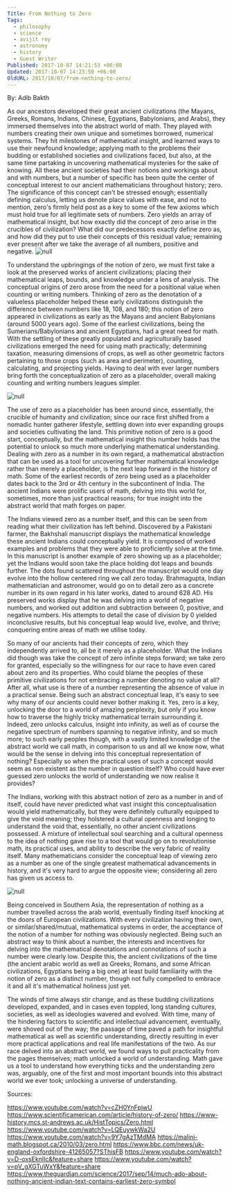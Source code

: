 ```yaml
---
Title: From Nothing to Zero
Tags:
  - philosophy
  - science
  - avijit roy
  - astronomy
  - history
  - Guest Writer
Published: 2017-10-07 14:21:53 +06:00
Updated: 2017-10-07 14:23:50 +06:00
OldURL: 2017/10/07/from-nothing-to-zero/
---
```


 By: Adib Bakth

As our ancestors developed their great ancient civilizations (the Mayans, Greeks, Romans, Indians, Chinese, Egyptians, Babylonians, and Arabs), they immersed themselves into the abstract world of math. They played with numbers creating their own unique and sometimes borrowed, numerical systems. They hit milestones of mathematical insight, and learned ways to use their newfound knowledge; applying math to the problems their budding or established societies and civilizations faced, but also, at the same time partaking in uncovering mathematical mysteries for the sake of knowing. All these ancient societies had their notions and workings about and with numbers, but a number of specific has been quite the center of conceptual interest to our ancient mathematicians throughout history; zero. The significance of this concept can't be stressed enough; essentially defining calculus, letting us denote place values with ease, and not to mention, zero's firmly held post as a key to some of the few axioms which must hold true for all legitimate sets of numbers. Zero yields an array of mathematical insight, but how exactly did the concept of zero arise in the crucibles of civilization? What did our predecessors exactly define zero as, and how did they put to use their concepts of this residual value; remaining ever present after we take the average of all numbers, positive and negative.
<img src="https://cdn.psychologytoday.com/sites/default/files/blogs/94717/2013/11/138547-138842.jpg" alt="null" />

To understand the upbringings of the notion of zero, we must first take a look at the preserved works of ancient civilizations; placing their mathematical leaps, bounds, and knowledge under a lens of analysis. The conceptual origins of zero arose from the need for a positional value when counting or writing numbers. Thinking of zero as the denotation of a valueless placeholder helped these early civilizations distinguish the difference between numbers like 18, 108, and 180; this notion of zero appeared in civilizations as early as the Mayans and ancient Babylonians (around 5000 years ago). Some of the earliest civilizations, being the Sumerians/Babylonians and ancient Egyptians, had a great need for math. With the settling of these greatly populated and agriculturally based civilizations emerged the need for using math practically; determining taxation, measuring dimensions of crops, as well as other geometric factors pertaining to those crops (such as area and perimeter), counting, calculating, and projecting yields. Having to deal with ever larger numbers bring forth the conceptualization of zero as a placeholder, overall making counting and writing numbers leagues simpler. 

<img src="https://www.booksfact.com/images/2016/01/Bakhshali-Manuscript.jpg" alt="null" />

The use of zero as a placeholder has been around since, essentially, the crucible of humanity and civilization; since our race first shifted from a nomadic hunter gatherer lifestyle, settling down into ever expanding groups and societies cultivating the land. This primitive notion of zero is a good start, conceptually, but the mathematical insight this number holds has the potential to unlock so much more underlying mathematical understanding. Dealing with zero as a number in its own regard, a mathematical abstraction that can be used as a tool for uncovering further mathematical knowledge rather than merely a placeholder, is the next leap forward in the history of math. Some of the earliest records of zero being used as a placeholder dates back to the 3rd or 4th century in the subcontinent of India. The ancient Indians were prolific users of math, delving into this world for, sometimes, more than just practical reasons; for true insight into the abstract world that  math forges on paper.

The Indians viewed zero as a number itself, and this can be seen from reading what their civilization has left behind. Discovered by a Pakistani farmer, the Bakhshali manuscript displays the mathematical knowledge these ancient Indians could conceptually yield. It is composed of worked examples and problems that they were able to proficiently solve at the time. In this manuscript is another example of zero showing up as a placeholder; yet the Indians would soon take the place holding dot leaps and bounds further. The dots found scattered throughout the manuscript would one day evolve into the hollow centered ring we call zero today. Brahmagupta, Indian mathematician and astronomer, would go on to detail zero as a concrete number in its own regard in his later works, dated to around 628 AD. His preserved works display that he was delving into a world of negative numbers, and worked out addition and subtraction between 0, positive, and negative numbers. His attempts to detail the case of division by 0 yielded inconclusive results, but his conceptual leap would live, evolve, and thrive; conquering entire areas of math we utilise today. 


So many of our ancients had their concepts of zero, which they independently arrived to, all be it merely as a placeholder. What the Indians did though was take the concept of zero infinite steps forward; we take zero for granted, especially so the willingness for our race to have even cared about zero and its properties. Who could blame the peoples of these primitive civilizations for not embracing a number denoting no value at all? After all, what use is there of a number representing the absence of value in a practical sense. Being such an abstract conceptual leap, it's easy to see why many of our ancients could never bother making it. Yes, zero is a key, unlocking the door to a world of amazing perplexity, but only if you know how to traverse the highly tricky mathematical terrain surrounding it. Indeed, zero unlocks calculus, insight into infinity, as well as of course the negative spectrum of numbers spanning to negative infinity, and so much more; to such early peoples though, with a vastly limited knowledge of the abstract world we call math, in comparison to us and all we know now, what would be the sense in delving into this conceptual representation of nothing? Especially so when the practical uses of such a concept would seem as non existent as the number in question itself? Who could have ever guessed zero unlocks the world of understanding we now realise it provides? 

The Indians, working with this abstract notion of zero as a number in and of itself, could have never predicted what vast insight this conceptualisation would yield mathematically, but they were definitely culturally equipped to give the void meaning; they holstered a cultural openness and longing to understand the void that, essentially, no other ancient civilizations possessed. A mixture of intellectual soul searching and a cultural openness to the idea of nothing gave rise to a tool that would go on to revolutionise math, its practical uses, and ability to describe the very fabric of reality itself. Many mathematicians consider the conceptual leap of viewing zero as a number as one of the single greatest mathematical advancements in history, and it's very hard to argue the opposite view; considering all zero has given us access to. 

<img src="https://www.google.ca/imgres?imgurl=https%3A%2F%2Fcdn.psychologytoday.com%2Fsites%2Fdefault%2Ffiles%2Fblogs%2F94717%2F2013%2F11%2F138547-138842.jpg&imgrefurl=https%3A%2F%2Fwww.psychologytoday.com%2Fblog%2Fbreaking-barriers%2F201311%2Fmaking-room-nothing&docid=7bUR6DCB5hsrxM&tbnid=2bUWVwLgbqqiqM%3A&vet=10ahUKEwiRwr_C3NrWAhXqy4MKHda6BzsQMwi9ASgTMBM..i&w=960&h=960&bih=974&biw=1920&q=nothing&ved=0ahUKEwiRwr_C3NrWAhXqy4MKHda6BzsQMwi9ASgTMBM&iact=mrc&uact=8" alt="null" />

Being conceived in Southern Asia, the representation of nothing as a number travelled across the arab world, eventually finding itself knocking at the doors of European civilizations. With every civilization having their own, or similar/shared/mutual, mathematical systems in order, the acceptance of the notion of a number for nothing was obviously neglected. Being such an abstract way to think about a number, the interests and incentives for delving into the mathematical denotations and connotations of such a number were clearly low. Despite this, the ancient civilizations of the time (the ancient arabic world as well as Greeks, Romans, and some African civilizations, Egyptians being a big one) at least build familiarity with the notion of zero as a distinct number, though not fully compelled to embrace it and all it's mathematical holiness just yet.

The winds of time always stir change, and as these budding civilizations developed, expanded, and in cases even toppled, long standing cultures, societies, as well as ideologies wavered and evolved. With time, many of the hindering factors to scientific and intellectual advancement, eventually, were shoved out of the way; the passage of time paved a path for insightful mathematical as well as scientific understanding, directly resulting in ever more practical applications and real life manifestations of the two. As our race delved into an abstract world, we found ways to pull practicality from the pages themselves; math unlocked a world of understanding. Math gave us a tool to understand how everything ticks and the understanding zero was, arguably, one of the first and most important bounds into this abstract world we ever took; unlocking a universe of understanding.  


Sources:

 https://www.youtube.com/watch?v=cZH0YnFpjwU
https://www.scientificamerican.com/article/history-of-zero/
https://www-history.mcs.st-andrews.ac.uk/HistTopics/Zero.html
https://www.youtube.com/watch?v=LQEuywkWa2U
https://www.youtube.com/watch?v=9Y7gAzTMdMA
https://malini-math.blogspot.ca/2010/03/zero.html
https://www.bbc.com/news/uk-england-oxfordshire-41265057?SThisFB
https://www.youtube.com/watch?v=D-oxsEknlIc&feature=share
https://www.youtube.com/watch?v=pV_gXGTuWxY&feature=share
https://www.theguardian.com/science/2017/sep/14/much-ado-about-nothing-ancient-indian-text-contains-earliest-zero-symbol



 


